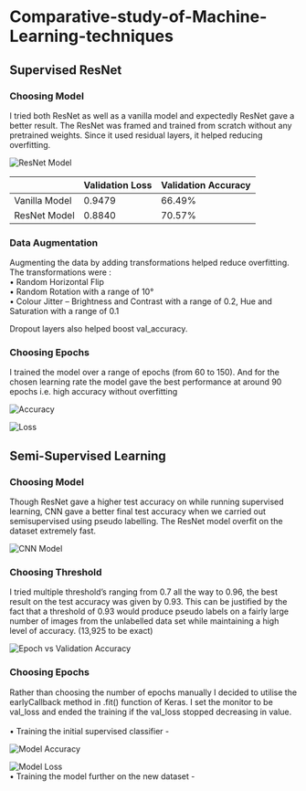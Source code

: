 # Comparative-study-of-Machine-Learning-techniques

## Supervised ResNet

### Choosing Model

I tried both ResNet as well as a vanilla model and expectedly ResNet gave a better result. The ResNet was framed and trained from scratch without any pretrained weights. Since it used residual layers, it helped reducing overfitting.

![ResNet Model](https://github.com/Amapocho/Comparative-study-of-Machine-Learning-techniques/blob/main/Images/ResNet.png)

|               | Validation Loss | Validation Accuracy |
|---------------|-----------------|---------------------|
| Vanilla Model |      0.9479     |        66.49%       |
| ResNet Model  |      0.8840     |        70.57%       |

### Data Augmentation

Augmenting the data by adding transformations helped reduce overfitting. The transformations
were : <br>
• Random Horizontal Flip <br>
• Random Rotation with a range of 10° <br>
• Colour Jitter – Brightness and Contrast with a range of 0.2, Hue and Saturation with a range of 0.1

Dropout layers also helped boost val_accuracy.

### Choosing Epochs

I trained the model over a range of epochs (from 60 to 150). And for the chosen learning rate the
model gave the best performance at around 90 epochs i.e. high accuracy without overfitting

![Accuracy](https://github.com/Amapocho/Comparative-study-of-Machine-Learning-techniques/blob/main/Images/Accuracy.png)

![Loss](https://github.com/Amapocho/Comparative-study-of-Machine-Learning-techniques/blob/main/Images/Loss.png)

## Semi-Supervised Learning

### Choosing Model

Though ResNet gave a higher test accuracy on while running supervised learning, CNN gave a better final test accuracy when we carried out semisupervised using pseudo labelling. The ResNet model overfit on the dataset extremely fast.


![CNN Model](https://github.com/Amapocho/Comparative-study-of-Machine-Learning-techniques/blob/main/Images/CNN.png)

### Choosing Threshold

I tried multiple threshold’s ranging from 0.7 all the way to 0.96, the best result on the test
accuracy was given by 0.93. This can be justified by the fact that a threshold of 0.93 would
produce pseudo labels on a fairly large number of images from the unlabelled data set while
maintaining a high level of accuracy. (13,925 to be exact)

![Epoch vs Validation Accuracy](https://github.com/Amapocho/Comparative-study-of-Machine-Learning-techniques/blob/main/Images/ValAccuracy.png)

### Choosing Epochs

Rather than choosing the number of epochs manually I decided to utilise the earlyCallback method in .fit() function of Keras. I set the monitor to be val_loss and ended the training if the val_loss stopped decreasing in value.
<br><br>
• Training the initial supervised classifier -

![Model Accuracy](https://github.com/Amapocho/Comparative-study-of-Machine-Learning-techniques/blob/main/Images/ModelAccuracy.png)

![Model Loss](https://github.com/Amapocho/Comparative-study-of-Machine-Learning-techniques/blob/main/Images/ModelLoss.png)
<br>
• Training the model further on the new dataset -
